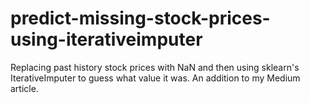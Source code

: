 # predict-missing-stock-prices-using-iterativeimputer
Replacing past history stock prices with NaN and then using sklearn's IterativeImputer to guess what value it was. An addition to my Medium article.
